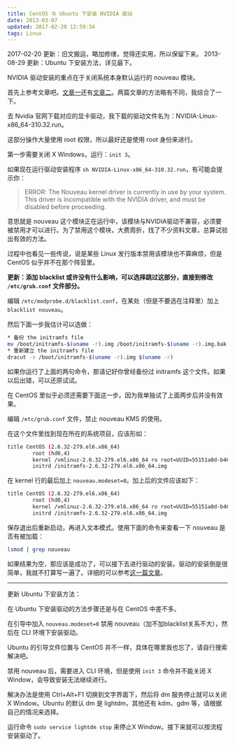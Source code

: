 ```yaml
---
title: CentOS 与 Ubuntu 下安装 NVIDIA 驱动
date: 2013-03-07
updated: 2017-02-20 12:59:34
tags: Linux
---
```


2017-02-20 更新：旧文搬运，略加修缮，觉得还实用，所以保留下来。
2013-08-29 更新：Ubuntu 下安装方法，详见最下。

NVIDIA 驱动安装的重点在于关闭系统本身默认运行的 nouveau 模块。

首先上参考文章吧。[文章一][post1]还有[文章二][post2]。两篇文章的方法略有不同，我综合了一下。

<!-- more -->

去 Nvidia 官网下载对应的显卡驱动，我下载的驱动文件名为：NVIDIA-Linux-x86_64-310.32.run。

这部分操作大量使用 root 权限，所以最好还是使用 root 身份来进行。

第一步需要关闭 X Windows，运行：`init 3`。

如果现在运行驱动安装程序 `sh NVIDIA-Linux-x86_64-310.32.run`，有可能会提示你：

>ERROR: The Nouveau kernel driver is currently in use by your system. This  driver is incompatible with the NVIDIA driver, and must be disabled  before proceeding.

意思就是 nouveau 这个模块正在运行中，该模块与NVIDIA驱动不兼容，必须要被禁用才可以进行。为了禁用这个模块，大费周折，找了不少资料文章，总算试验出有效的方法。

过程中也看见一些传说，说是某些 Linux 发行版本禁用该模块也不算麻烦，但是 CentOS 似乎并不在那个阵营里。

**更新：添加 blacklist 或许没有什么影响，可以选择跳过这部分，直接到修改 `/etc/grub.conf` 文件部分。**

编辑 `/etc/modprobe.d/blacklist.conf`，在某处（但是不要选在注释里）加上 `blacklist nouveau`。

然后下面一步我估计可以选做：

```bash
* 备份 the initramfs file
mv /boot/initramfs-$(uname -r).img /boot/initramfs-$(uname -r).img.bak
* 重新建立 the initramfs file
dracut -v /boot/initramfs-$(uname -r).img $(uname -r)
```

如果你运行了上面的两句命令，那请记好你曾经备份过 initramfs 这个文件。如果以后出错，可以还原试试。

在 CentOS 里似乎必须还需要下面这一步。因为我单独试了上面两步后并没有效果。

编辑 `/etc/grub.conf` 文件，禁止 nouveau KMS 的使用。

在这个文件里找到现在所在的系统项目，应该形如：

```bash
title CentOS (2.6.32-279.el6.x86_64)
        root (hd0,4)
        kernel /vmlinuz-2.6.32-279.el6.x86_64 ro root=UUID=55151a0d-b460-462b-b5c6-97dfd4a3d328 rd_NO_LUKS  KEYBOARDTYPE=pc KEYTABLE=us rd_NO_MD LANG=zh_CN.UTF-8 rd_NO_LVM rd_NO_DM rhgb quiet
        initrd /initramfs-2.6.32-279.el6.x86_64.img
```

在 kernel 行的最后加上 `nouveau.modeset=0`。加上后的文件应该如下：

```bash
title CentOS (2.6.32-279.el6.x86_64)
        root (hd0,4)
        kernel /vmlinuz-2.6.32-279.el6.x86_64 ro root=UUID=55151a0d-b460-462b-b5c6-97dfd4a3d328 rd_NO_LUKS  KEYBOARDTYPE=pc KEYTABLE=us rd_NO_MD LANG=zh_CN.UTF-8 rd_NO_LVM rd_NO_DM rhgb quiet nouveau.modeset=0
        initrd /initramfs-2.6.32-279.el6.x86_64.img
```

保存退出后重新启动，再进入文本模式。使用下面的命令来查看一下 nouveau 是否有被加载：

```bash
lsmod | grep nouveau
```

如果结果为空，那应该是成功了，可以接下去进行驱动的安装。驱动的安装倒是很简单，我就不打算写一遍了。详细的可以参考[这一篇文章][psot3]。

---

更新 Ubuntu 下安装方法：

在 Ubuntu 下安装驱动的方法步骤还是与在 CentOS 中差不多。

在引导中加入 `nouveau.modeset=0` 禁用 nouveau（加不加blacklist关系不大），然后在 CLI 环境下安装驱动。

Ubuntu 的引导文件位置与 CentOS 并不一样，具体在哪里我也忘了，请自行搜索解决吧。

禁用 nouveau 后，需要进入 CLI 环境，但是使用 `init 3` 命令并不能关闭 X Window，会导致安装无法继续进行。

解决办法是使用 Ctrl+Alt+F1 切换到文字界面下，然后将 dm 服务停止就可以关闭 X Window。Ubuntu 的默认 dm 是 lightdm，其他还有 kdm、gdm 等，请根据自己的情况来选择。

运行命令 `sudo service lightdm stop` 来停止X Window。接下来就可以按流程安装驱动了。

[post1]: http://enetq.blog.51cto.com/479739/591622
[post2]: http://www.ideasr.com/thread-33171-1-1.html
[psot3]: http://www.ideasr.com/forum.php?mod=viewthread&tid=7738&extra=page%3D1&page=1